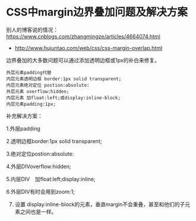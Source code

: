 # CSS中margin边界叠加问题及解决方案


别人的博客说的情况：https://www.cnblogs.com/zhangmingze/articles/4664074.html
- http://www.hujuntao.com/web/css/css-margin-overlap.html

边界叠加的大多数问题可以通过添加透明边框或1px的补白来修复。
```
外层元素padding代替
内层元素透明边框 border:1px solid transparent;
内层元素绝对定位 postion:absolute:
外层元素 overflow:hidden;
内层元素 加float:left;或display:inline-block;
内层元素padding:1px;
```

补充解决方案：

1.外层padding

2.透明边框border:1px solid transparent;

3.绝对定位postion:absolute:

4.外层DIVoverflow:hidden;

5.内层DIV　加float:left;display:inline;

6.外层DIV有时会用到zoom:1;

7. 设置 display:inline-block的元素，垂直margin不会重叠，甚至和他们的子元素之间也是一样。
